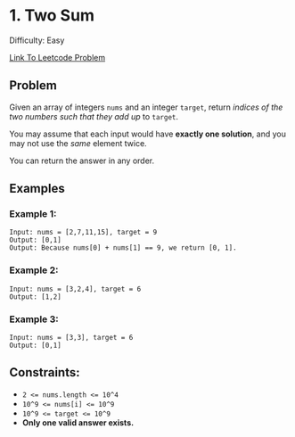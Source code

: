# 1. Two Sum
Difficulty: Easy

[Link To Leetcode Problem](https://leetcode.com/problems/two-sum/)

## Problem
Given an array of integers `nums` and an integer `target`, return <i>indices of the two numbers such that they add up</i> to `target`.

You may assume that each input would have <b>exactly one solution</b>, and you may not use the <i>same</i> element twice.

You can return the answer in any order.
## Examples
### Example 1:
```
Input: nums = [2,7,11,15], target = 9
Output: [0,1]
Output: Because nums[0] + nums[1] == 9, we return [0, 1].
```
### Example 2:
```
Input: nums = [3,2,4], target = 6
Output: [1,2]
```
### Example 3:
```
Input: nums = [3,3], target = 6
Output: [0,1]
```

## Constraints:
- `2 <= nums.length <= 10^4`
- `10^9 <= nums[i] <= 10^9`
- `10^9 <= target <= 10^9`
- <b>Only one valid answer exists.</b>

